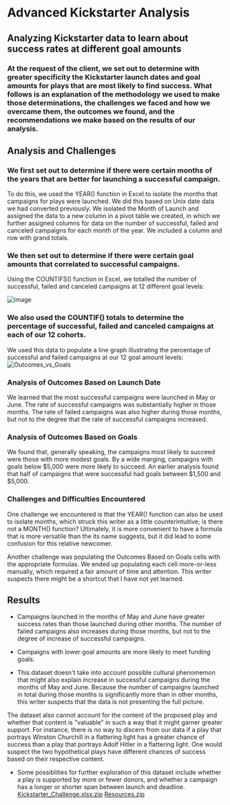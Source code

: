 # Advanced Kickstarter Analysis

## Analyzing Kickstarter data to learn about success rates at different goal amounts

### At the request of the client, we set out to determine with greater specificity the Kickstarter launch dates and goal amounts for plays that are most likely to find success. What follows is an explanation of the methodology we used to make those determinations, the challenges we faced and how we overcame them, the outcomes we found, and the recommendations we make based on the results of our analysis. 

## Analysis and Challenges 

### We first set out to determine if there were certain months of the years that are better for launching a successful campaign. 
To do this, we used the YEAR() function in Excel to isolate the months that campaigns for plays were launched. We did this based on Unix date data we had converted previously. We isolated the Month of Launch and assigned the data to a new column in a pivot table we created, in which we further assigned columns for data on the number of successful, failed and canceled campaigns for each month of the year. We included a column and row with grand totals.

### We then set out to determine if there were certain goal amounts that correlated to successful campaigns. 
Using the COUNTIFS() function in Excel, we totalled the number of successful, failed and canceled campaigns at 12 different goal levels:

![image](https://user-images.githubusercontent.com/4724180/146822750-699efeff-b1e7-4db4-a9e5-724a3c9d4a04.png)

### We also used the COUNTIF() totals to determine the percentage of successful, failed and canceled campaigns at each of our 12 cohorts. 
We used this data to populate a line graph illustrating the percentage of successful and failed campaigns at our 12 goal amount levels: ![Outcomes_vs_Goals](https://user-images.githubusercontent.com/4724180/146823238-5b5e2bae-112e-40bd-925c-a8f5373f1de9.png)


### Analysis of Outcomes Based on Launch Date
We learned that the most successful campaigns were launched in May or June. The rate of successful campaigns was substantially higher in those months. The rate of failed campaigns was also higher during those months, but not to the degree that the rate of successful campaigns increased. 

### Analysis of Outcomes Based on Goals
We found that, generally speaking, the campaigns most likely to succeed were those with more modest goals. By a wide marging, campaigns with goals below $5,000 were more likely to succeed. An earlier analysis found that half of campaigns that were successful had goals between $1,500 and $5,000.

### Challenges and Difficulties Encountered
One challenge we encountered is that the YEAR() function can also be used to isolate months, which struck this writer as a little counterintuitive; is there not a MONTH() function? Ultimately, it is more convenient to have a formula that is more versatile than the its name suggests, but it did lead to some confusion for this relative newcomer.

Another challenge was populating the Outcomes Based on Goals cells with the appropriate formulas. We ended up populating each cell more-or-less manually, which required a fair amount of time and attention. This writer suspects there might be a shortcut that I have not yet learned.

## Results

- Campaigns launched in the months of May and June have greater success rates than those launched during other months. The number of failed campaigns also increases during those months, but not to the degree of increase of successful campaigns.

- Campaigns with lower goal amounts are more likely to meet funding goals.

- This dataset doesn't take into account possible cultural phenomemon that might also explain increase in successful campaigns during the months of May and June. Because the number of campaigns launched in total during those months is significantly more than in other months, this writer suspects that the data is not presenting the full picture.

The dataset also cannot account for the content of the proposed play and whether that content is "valuable" in such a way that it might garner greater support. For instance, there is no way to discern from our data if a play that portrays Winston Churchill in a flattering light has a greater chance of success than a play that portrays Adolf Hitler in a flattering light. One would suspect the two hypothetical plays have different chances of success based on their respective content.

- Some possiblities for further exploration of this dataset include whether a play is supported by more or fewer donors, and whether a campaign has a longer or shorter span between launch and deadline.
[Kickstarter_Challenge.xlsx.zip](https://github.com/chrisolwell/Advanced-Kickstarter-Analysis/files/7747807/Kickstarter_Challenge.xlsx.zip)
[Resources.zip](https://github.com/chrisolwell/Advanced-Kickstarter-Analysis/files/7747815/Resources.zip)
